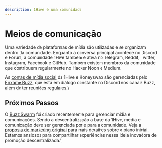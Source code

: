 ```yaml
---
description: 1Hive é uma comunidade
---
```


# Meios de comunicação

Uma variedade de plataformas de mídia são utilizadas e se organizam dentro da comunidade. Enquanto a conversa principal acontece no Discord e Fórum, a comunidade 1Hive também é ativa no Telegram, Reddit, Twitter, Instagram, Facebook e GitHub. Também existem membros da comunidade que contribuem regularmente no Hacker Noon e Medium.

As [contas de mídia social](https://1hive.gitbook.io/1hive/community/media/social-accounts) da 1Hive e Honeyswap são gerenciadas pelo [Enxame Buzz](https://1hive.gitbook.io/1hive/community/swarms/buzz), que está em diálogo constante no Discord nos canais Buzz, além de ter reuniões regulares.\


## **Próximos Passos**

O [Buzz Swarm](https://1hive.gitbook.io/1hive/community/swarms/buzz) foi criado recentemente para gerenciar mídia e comunicações. Sendo a descentralização a base da 1Hive, media e comunicação deve ser gerenciada por e para a comunidade. Veja a [proposta de marketing original](https://drive.google.com/file/d/1giD4QcVfHNUaAwcXWqEdV4jI2CUSQH24/view) para mais detalhes sobre o plano inicial. Estamos ansiosos para compartilhar experiências nessa ideia inovadora de promoção descentralizada.\
